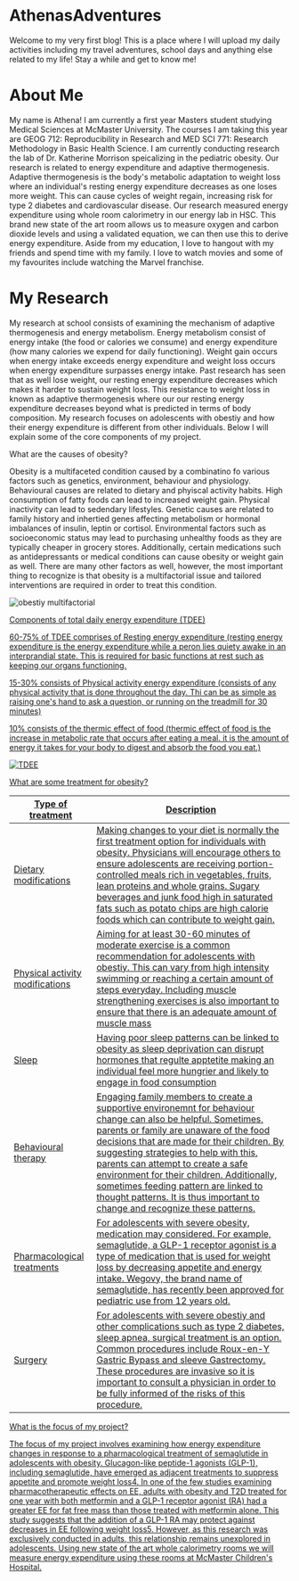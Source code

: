 # AthenasAdventures
Welcome to my very first blog! This is a place where I will upload my daily activities including my travel adventures, school days and anything else related to my life! Stay a while and get to know me! 

# About Me
My name is Athena! I am currently a first year Masters student studying Medical Sciences at McMaster University. The courses I am taking this year are GEOG 712: Reproducibility in Research and MED SCI 771: Research Methodology in Basic Health Science. I am currently conducting research the lab of Dr. Katherine Morrison speicalizing in the pediatric obesity. Our research is related to energy expenditure and adaptive thermogenesis. Adaptive thermogenesis is the body's metabolic adaptation to weight loss where an individual's resting energy expenditure decreases as one loses more weight. This can cause cycles of weight regain, increasing risk for type 2 diabetes and cardiovascular disease. Our research measured energy expenditure using whole room calorimetry in our energy lab in HSC. This brand new state of the art room allows us to measure oxygen and carbon dioxide levels and using a validated equation, we can then use this to derive energy expenditure. Aside from my education, I love to hangout with my friends and spend time with my family. I love to watch movies and some of my favourites include watching the Marvel franchise. 

# My Research 
My research at school consists of examining the mechanism of adaptive thermogenesis and energy metabolism. Energy metabolism consist of energy intake (the food or calories we consume) and energy expenditure (how many calories we expend for daily functioning). Weight gain occurs when energy intake exceeds energy expenditure and weight loss occurs when energy expenditure surpasses energy intake. Past research has seen that as well lose weight, our resting energy expenditure decreases which makes it harder to sustain weight loss. This resistance to weight loss in known as adaptive thermogenesis where our our resting energy expenditure decreases beyond what is predicted in terms of body composition. My research focuses on adolescents with obestiy and how their energy expenditure is different from other individuals. Below I will explain some of the core components of my project. 

What are the causes of obesity? 

Obesity is a multifaceted condition caused by a combinatino fo various factors such as genetics, environment, behaviour and physiology. Behavioural causes are related to dietary and phyiscal activity habits. High consumption of fatty foods can lead to increased weight gain. Physical inactivity can lead to sedendary lifestyles. Genetic causes are related to family history and inhertied genes affecting metabolism or hormonal imbalances of insulin, leptin or cortisol. Environmental factors such as socioeconomic status may lead to purchasing unhealthy foods as they are typically cheaper in grocery stores. Additionally, certain medications such as antidepressants or medical conditions can cause obesity or weight gain as well. There are many other factors as well, however, the most important thing to recognize is that obesity is a multifactorial issue and tailored interventions are required in order to treat this condition. 


![obestiy multifactorial](https://github.com/user-attachments/assets/5f355354-2262-453a-b7b3-2be113a8da83)



<u> Components of total daily  energy expenditure (TDEE) <u>

60-75% of TDEE comprises of Resting energy expenditure (resting energy expenditure is the energy expenditure while a peron lies quiety awake in an interprandial state. This is required for basic functions at rest such as keeping our organs functioning. 

15-30% consists of Physical activity energy expenditure (consists of any physical activity that is done throughout the day. Thi can be as simple as raising one's hand to ask a question, or running on the treadmill for 30 minutes) 

10% consists of the thermic effect of food (thermic effect of food is the increase in metabolic rate that occurs after eating a meal. it is the amount of energy it takes for your body to digest and absorb the food you eat.)

![TDEE](https://github.com/user-attachments/assets/86b00f62-1c38-4a27-928e-764ed646aae2)


<u> What are some treatment for obesity? <U>

| Type of treatment      | Description                                   |
|------------------------|-----------------------------------------------|
| Dietary modifications| Making changes to your diet is normally the first treatment option for individuals with obesity. Physicians will encourage others to ensure adolescents are receiving portion-controlled meals rich in vegetables, fruits, lean proteins and whole grains. Sugary beverages and junk food high in saturated fats such as potato chips are high calorie foods which can contribute to weight gain.|
| Physical activity modifications             | Aiming for at least 30-60 minutes of moderate exercise is a common recommendation for adolescents with obestiy. This can vary from high intensity swimming or reaching a certain amount of steps everyday. Including muscle strengthening exercises is also important to ensure that there is an adequate amount of muscle mass |
| Sleep             | Having poor sleep patterns can be linked to obesity as sleep deprivation can disrupt hormones that regulte apptetite making an individual feel more hungrier and likely to engage in food consumption         |
| Behavioural therapy| Engaging family members to create a supportive environemnt for behaviour change can also be helpful. Sometimes, parents or family are unaware of the food decisions that are made for their children. By suggesting strategies to help with this, parents can attempt to create a safe environment for their children. Additionally, sometimes feeding pattern are linked to thought patterns. It is thus important to change and recognize these patterns. 
| Pharmacological treatments| For adolescents with severe obesity, medication may considered. For example, semaglutide, a GLP-1 receptor agonist is a type of medication that is used for weight loss by decreasing appetite and energy intake. Wegovy, the brand name of semaglutide, has recently been approved for pediatric use from 12 years old.|
| Surgery| For adolescents with severe obestiy and other complications such as type 2 diabetes, sleep apnea, surgical treatment is an option. Common procedures include Roux-en-Y Gastric Bypass and sleeve Gastrectomy. These procedures are invasive so it is important to consult a physician in order to be fully informed of the risks of this procedure.|


What is the focus of my project? 

The focus of my project involves examining how energy expenditure changes in response to a pharmacological treatment of semaglutide in adolescents with obesity. Glucagon-like peptide-1 agonists (GLP-1), including semaglutide, have emerged as adjacent treatments to suppress appetite and promote weight loss4. In one of the few studies examining pharmacotherapeutic effects on EE, adults with obesity and T2D treated for one year with both metformin and a GLP-1 receptor agonist (RA) had a greater EE for fat free mass than those treated with metformin alone. This study suggests that the addition of a GLP-1 RA may protect against decreases in EE following weight loss5. However, as this research was exclusively conducted in adults, this relationship remains unexplored in adolescents. Using new state of the art whole calorimetry rooms we will measure energy expenditure using these rooms at McMaster Children's Hospital. 


